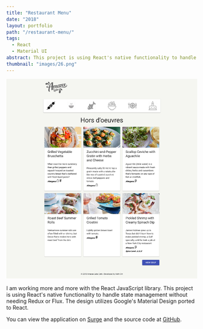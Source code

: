 ```yaml
---
title: "Restaurant Menu"
date: "2018"
layout: portfolio
path: "/restaurant-menu/"
tags:
  - React
  - Material UI
abstract: This project is using React's native functionality to handle state management without needing Redux or Flux.
thumbnail: "images/26.png"
---
```

![](./images/26.png)

I am working more and more with the React JavaScript library. This project is using React's native functionality to handle state management without needing Redux or Flux. The design utilizes Google's Material Design ported to React. 

You can view the application on [Surge](https://brainy-steel.surge.sh/) and the source code at [GitHub](https://github.com/keithort/RestaurantMenu). 